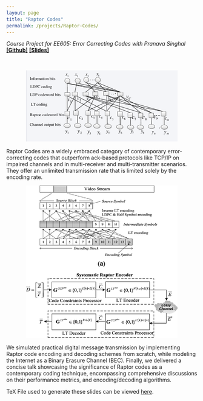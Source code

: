 ```yaml
---
layout: page
title: "Raptor Codes"
permalink: /projects/Raptor-Codes/
---
```

_Course Project for EE605: Error Correcting Codes with Pranava Singhal_ [**[Github]**](https://github.com/Vansh28Kapoor/Raptor-Codes)  [**[Slides]**](/assets/pdf/Raptor_Codes.pdf)


<br>
<p align="center">
    <img width="400" src="/img/Raptor.png">
</p>


Raptor Codes are a widely embraced category of contemporary error-correcting codes that outperform ack-based protocols like TCP/IP on impaired channels and in multi-receiver and multi-transmitter scenarios. They offer an unlimited transmission rate that is limited solely by the encoding rate.

<p align="center">
    <img width="400" height="400" src="/assets/img/Raptor_2.png">
</p>

We simulated practical digital message transmission by implementing Raptor code encoding and decoding schemes from scratch, while modeling the Internet as a Binary Erasure Channel (BEC). Finally, we delivered a concise talk showcasing the significance of Raptor codes as a contemporary coding technique, encompassing comprehensive discussions on their performance metrics, and encoding/decoding algorithms.   

TeX File used to generate these slides can be viewed [here](https://github.com/Vansh28Kapoor/Raptor-Codes/tree/main/TeX).
